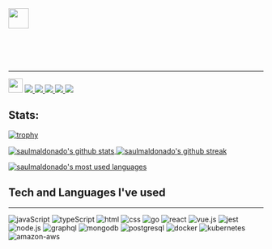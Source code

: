 <style>

  .typewriter {
    width: 23rem;
  }

  .typewriter div {
  overflow: hidden;
  border-right: .15em solid rgb(255, 178, 35); 
  white-space: nowrap; 
  letter-spacing: .30em; 
  font-size: 2.5rem;
  font-weight: 700;
  animation: 
    typing .75s steps(15, end) ,
    blink-caret 1.25s step-end infinite;
}

#typewriter-1 {
  width: 19rem;
}
#typewriter-2 {
  width: 35rem;
}
#typewriter-3 {
  width: 36rem;
}

.sub-typewriter div {
  overflow: hidden;
  border-right: .15em solid rgb(255, 178, 35); 
  white-space: nowrap; 
  letter-spacing: .30em; 
  font-size: 1rem;
  font-weight: 700;
  opacity: 0;
}

#typewriter-1 div {
  animation: 
  subTyping 1s 1s forwards steps(25, end), 
  blink-caret 1.25s step-end infinite;
}
#typewriter-2 div {
  animation: 
    subTyping 1.25s 2.25s forwards steps(30, end), 
    blink-caret 1.25s step-end infinite;
}
#typewriter-3 div {
  animation: 
    subTyping 1.40s 4s forwards steps(30, end), 
    blink-caret 1.25s step-end infinite;
}


@keyframes typing {
  from { width: 0% }
  to { width: 100% }
}

@keyframes subTyping {
  from { width: 0%;  opacity: 1;}
  to { width: 100%;  opacity: 1; }
}

@keyframes blink-caret {
  from, to { border-color: transparent }
  50% { border-color: orange; }
}
</style>

<div class="typewriter">
  <div><img src="https://media.giphy.com/media/hvRJCLFzcasrR4ia7z/giphy.gif" width="40px"> Welcome!</div>
</div>

<div class="sub-typewriter" id="typewriter-1">
  <div>👨‍💻I am a web developer. </div>
</div>
<div class="sub-typewriter" id="typewriter-2">
  <div>🧐Focused on most things JavaScript and Go.</div>
</div>
<div class="sub-typewriter" id="typewriter-3">
  <div>🙋‍♂️Actively seeking next position.  <a href="mailto:samaldonado4@gmail.com">📧 Email Me</a></div>
</div>

---

<div align="left">
<a href="https://github.com/saulmaldonado"><img src="https://komarev.com/ghpvc/?username=saulmaldonado&color=blueviolet&style=flat-square&label=Views:" height=28/></a>

  <a href="https://twitter.com/saul_mal">
    <img src="https://img.shields.io/badge/Twitter-1DA1F2?style=for-the-badge&logo=twitter&logoColor=white" />
  </a>
  <a href="https://www.linkedin.com/in/saulmaldonado4/">
    <img src="https://img.shields.io/badge/LinkedIn-0077B5?style=for-the-badge&logo=linkedin&logoColor=white" />
  </a>
  <a href="https://stackoverflow.com/users/12286015/saulmaldonado">
    <img src="https://img.shields.io/badge/Stack_Overflow-FE7A16?style=for-the-badge&logo=stack-overflow&logoColor=white" />
  </a>
  <a href="https://saulmaldonado.tech">
    <img src="https://img.shields.io/badge/portfolio-4285F4?style=for-the-badge&logo=google-chrome&logoColor=white">
  </a>
  <a href="https://drive.google.com/file/d/1p1uj5QpLKBx84amKaNQcwvTsiydSpfah/view?usp=sharing">
    <img src="https://img.shields.io/badge/resume-0F9D58?style=for-the-badge&logo=google-drive&logoColor=white">
  </a>
</div>

## Stats:

[![trophy](https://github-profile-trophy.vercel.app/?username=saulmaldonado&theme=onedark)](https://github.com/saulmaldonado/github-profile-trophy)

<a href="https://github.com/saulmaldonado/">
  <img align="center" alt="saulmaldonado's github stats" src="https://github-readme-stats.vercel.app/api?username=saulmaldonado&theme=dark&show_icons=true" />
</a>
<a href="https://github.com/saulmaldonado/">
  <img align="center" alt="saulmaldonado's github streak" src="https://github-readme-streak-stats.herokuapp.com/?user=saulmaldonado&theme=dark" />
</a>

[![saulmaldonado's most used languages](https://github-readme-stats.vercel.app/api/top-langs?username=saulmaldonado&show_icons=true&layout=compact&theme=onedark)](https://github-readme-stats.vercel.app/api/top-langs?username=saulmaldonado&show_icons=true&layout=compact)

## Tech and Languages I've used

---

![javaScript](https://img.shields.io/badge/JavaScript-F7DF1E?style=for-the-badge&labelColor=black&logo=javascript&logoColor=white)
![typeScript](https://img.shields.io/badge/TypeScript-3178C6?style=for-the-badge&labelColor=black&logo=typescript&logoColor=white)
![html](https://img.shields.io/badge/HTML5-E34F26?style=for-the-badge&labelColor=black&logo=html5&logoColor=white)
![css](https://img.shields.io/badge/CSS3-1572B6?style=for-the-badge&labelColor=black&logo=css3&logoColor=white)
![go](https://img.shields.io/badge/go-00ADD8?style=for-the-badge&labelColor=black&logo=go&logoColor=white)
![react](https://img.shields.io/badge/React-61DAFB?style=for-the-badge&labelColor=black&logo=react&logoColor=white)
![vue.js](https://img.shields.io/badge/vue-4FC08D?style=for-the-badge&labelColor=black&logo=vue.js&logoColor=white)
![jest](https://img.shields.io/badge/jest-C21325?style=for-the-badge&labelColor=black&logo=jest&logoColor=white)
![node.js](https://img.shields.io/badge/node.js-339933?style=for-the-badge&labelColor=black&logo=node.js&logoColor=white)
![graphql](https://img.shields.io/badge/graphql-E10098?style=for-the-badge&labelColor=black&logo=graphql&logoColor=white)
![mongodb](https://img.shields.io/badge/mongodb-47A248?style=for-the-badge&labelColor=black&logo=mongodb&logoColor=white)
![postgresql](https://img.shields.io/badge/postgresql-336791?style=for-the-badge&labelColor=black&logo=postgresql&logoColor=white)
![docker](https://img.shields.io/badge/docker-2496ED?style=for-the-badge&labelColor=black&logo=docker&logoColor=white)
![kubernetes](https://img.shields.io/badge/kubernetes-326CE5?style=for-the-badge&labelColor=black&logo=kubernetes&logoColor=white)
![amazon-aws](https://img.shields.io/badge/aws-232F3E?style=for-the-badge&labelColor=black&logo=amazon-aws&logoColor=white)
